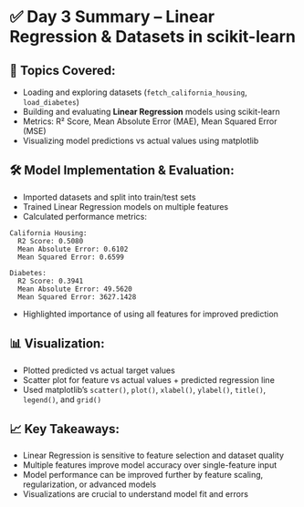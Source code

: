 
<body>
  <h1>✅ Day 3 Summary – Linear Regression & Datasets in scikit-learn</h1>

  <h2>📌 Topics Covered:</h2>
  <ul>
    <li>Loading and exploring datasets (<code>fetch_california_housing</code>, <code>load_diabetes</code>)</li>
    <li>Building and evaluating <strong>Linear Regression</strong> models using scikit-learn</li>
    <li>Metrics: R² Score, Mean Absolute Error (MAE), Mean Squared Error (MSE)</li>
    <li>Visualizing model predictions vs actual values using matplotlib</li>
  </ul>

  <h2>🛠️ Model Implementation & Evaluation:</h2>
  <ul>
    <li>Imported datasets and split into train/test sets</li>
    <li>Trained Linear Regression models on multiple features</li>
    <li>Calculated performance metrics:</li>
  </ul>
  
```
California Housing:
  R2 Score: 0.5080
  Mean Absolute Error: 0.6102
  Mean Squared Error: 0.6599

Diabetes:
  R2 Score: 0.3941
  Mean Absolute Error: 49.5620
  Mean Squared Error: 3627.1428
```
  
  <ul>
    <li>Highlighted importance of using all features for improved prediction</li>
  </ul>

  <h2>📊 Visualization:</h2>
  <ul>
    <li>Plotted predicted vs actual target values</li>
    <li>Scatter plot for feature vs actual values + predicted regression line</li>
    <li>Used matplotlib’s <code>scatter()</code>, <code>plot()</code>, <code>xlabel()</code>, <code>ylabel()</code>, <code>title()</code>, <code>legend()</code>, and <code>grid()</code></li>
  </ul>
  <h2>📈 Key Takeaways:</h2>
  <ul>
    <li>Linear Regression is sensitive to feature selection and dataset quality</li>
    <li>Multiple features improve model accuracy over single-feature input</li>
    <li>Model performance can be improved further by feature scaling, regularization, or advanced models</li>
    <li>Visualizations are crucial to understand model fit and errors</li>
  </ul>
</body>
</html>
